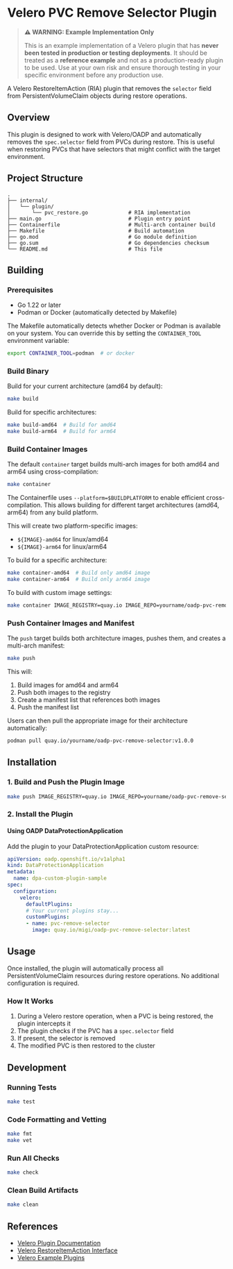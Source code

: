 # Velero PVC Remove Selector Plugin

> **⚠️ WARNING: Example Implementation Only**
>
> This is an example implementation of a Velero plugin that has **never been tested in production or testing deployments**.
> It should be treated as a **reference example** and not as a production-ready plugin to be used.
> Use at your own risk and ensure thorough testing in your specific environment before any production use.

A Velero RestoreItemAction (RIA) plugin that removes the `selector` field from PersistentVolumeClaim objects during restore operations.

## Overview

This plugin is designed to work with Velero/OADP and automatically removes the `spec.selector` field from PVCs during restore. This is useful when restoring PVCs that have selectors that might conflict with the target environment.

## Project Structure

```
.
├── internal/
│   └── plugin/
│       └── pvc_restore.go             # RIA implementation
├── main.go                            # Plugin entry point
├── Containerfile                      # Multi-arch container build
├── Makefile                           # Build automation
├── go.mod                             # Go module definition
├── go.sum                             # Go dependencies checksum
└── README.md                          # This file
```

## Building

### Prerequisites

- Go 1.22 or later
- Podman or Docker (automatically detected by Makefile)

The Makefile automatically detects whether Docker or Podman is available on your system. You can override this by setting the `CONTAINER_TOOL` environment variable:

```bash
export CONTAINER_TOOL=podman  # or docker
```

### Build Binary

Build for your current architecture (amd64 by default):
```bash
make build
```

Build for specific architectures:
```bash
make build-amd64  # Build for amd64
make build-arm64  # Build for arm64
```

### Build Container Images

The default `container` target builds multi-arch images for both amd64 and arm64 using cross-compilation:

```bash
make container
```

The Containerfile uses `--platform=$BUILDPLATFORM` to enable efficient cross-compilation. This allows building for different target architectures (amd64, arm64) from any build platform.

This will create two platform-specific images:
- `${IMAGE}-amd64` for linux/amd64
- `${IMAGE}-arm64` for linux/arm64

To build for a specific architecture:
```bash
make container-amd64  # Build only amd64 image
make container-arm64  # Build only arm64 image
```

To build with custom image settings:

```bash
make container IMAGE_REGISTRY=quay.io IMAGE_REPO=yourname/oadp-pvc-remove-selector IMAGE_TAG=v1.0.0
```

### Push Container Images and Manifest

The `push` target builds both architecture images, pushes them, and creates a multi-arch manifest:

```bash
make push
```

This will:
1. Build images for amd64 and arm64
2. Push both images to the registry
3. Create a manifest list that references both images
4. Push the manifest list

Users can then pull the appropriate image for their architecture automatically:
```bash
podman pull quay.io/yourname/oadp-pvc-remove-selector:v1.0.0
```

## Installation

### 1. Build and Push the Plugin Image

```bash
make push IMAGE_REGISTRY=quay.io IMAGE_REPO=yourname/oadp-pvc-remove-selector IMAGE_TAG=v1.0.0
```

### 2. Install the Plugin

#### Using OADP DataProtectionApplication

Add the plugin to your DataProtectionApplication custom resource:

```yaml
apiVersion: oadp.openshift.io/v1alpha1
kind: DataProtectionApplication
metadata:
  name: dpa-custom-plugin-sample
spec:
  configuration:
    velero:
      defaultPlugins:
      # Your current plugins stay...
      customPlugins:
      - name: pvc-remove-selector
        image: quay.io/migi/oadp-pvc-remove-selector:latest
```

## Usage

Once installed, the plugin will automatically process all PersistentVolumeClaim resources during restore operations. No additional configuration is required.

### How It Works

1. During a Velero restore operation, when a PVC is being restored, the plugin intercepts it
2. The plugin checks if the PVC has a `spec.selector` field
3. If present, the selector is removed
4. The modified PVC is then restored to the cluster

## Development

### Running Tests

```bash
make test
```

### Code Formatting and Vetting

```bash
make fmt
make vet
```

### Run All Checks

```bash
make check
```

### Clean Build Artifacts

```bash
make clean
```

## References

- [Velero Plugin Documentation](https://velero.io/docs/main/custom-plugins/)
- [Velero RestoreItemAction Interface](https://velero.io/docs/main/restore-item-action/)
- [Velero Example Plugins](https://github.com/vmware-tanzu/velero-plugin-example)
